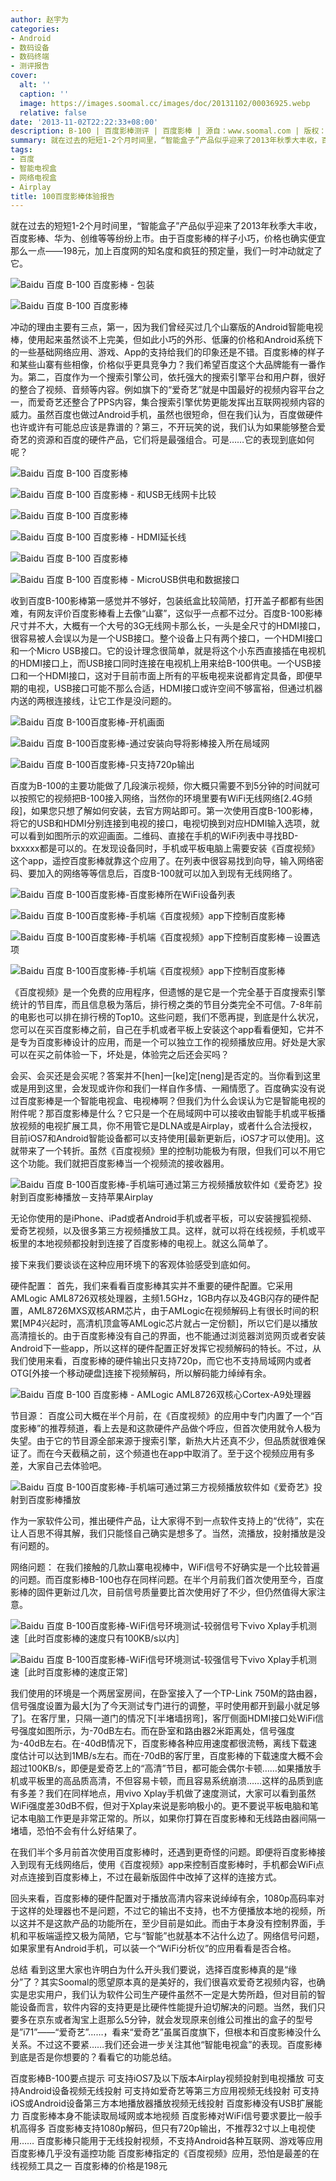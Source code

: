 ```yaml
---
author: 赵宇为
categories:
- Android
- 数码设备
- 数码终端
- 测评报告
cover:
  alt: ''
  caption: ''
  image: https://images.soomal.cc/images/doc/20131102/00036925.webp
  relative: false
date: '2013-11-02T22:22:33+08:00'
description: B-100 | 百度影棒测评 | 百度影棒 | 源自：www.soomal.com | 版权：原创 |  平均/总评分：09.21/129
summary: 就在过去的短短1-2个月时间里，“智能盒子”产品似乎迎来了2013年秋季大丰收，百度影棒、华为、创维等等纷纷上市。由于百度影棒的样子小巧，价格也确实便宜那么一点――198元，加上百度网的知名度和疯狂的预定量，我们一时冲动就定了它。
tags:
- 百度
- 智能电视盒
- 网络电视盒
- Airplay
title: 100百度影棒体验报告
---
```


就在过去的短短1-2个月时间里，“智能盒子”产品似乎迎来了2013年秋季大丰收，百度影棒、华为、创维等等纷纷上市。由于百度影棒的样子小巧，价格也确实便宜那么一点――198元，加上百度网的知名度和疯狂的预定量，我们一时冲动就定了它。



![Baidu 百度 B-100 百度影棒 - 包装](https://images.soomal.cc/images/doc/20131012/00036212.webp)



![Baidu 百度 B-100 百度影棒](https://images.soomal.cc/images/doc/20131012/00036213.webp)



冲动的理由主要有三点，第一，因为我们曾经买过几个山寨版的Android智能电视棒，使用起来虽然谈不上完美，但如此小巧的外形、低廉的价格和Android系统下的一些基础网络应用、游戏、App的支持给我们的印象还是不错。百度影棒的样子和某些山寨有些相像，价格似乎更具竞争力？我们希望百度这个大品牌能有一番作为。第二，百度作为一个搜索引擎公司，依托强大的搜索引擎平台和用户群，很好的整合了视频、音频等内容。例如旗下的“爱奇艺”就是中国最好的视频内容平台之一，而爱奇艺还整合了PPS内容，集合搜索引擎优势更能发挥出互联网视频内容的威力。虽然百度也做过Android手机，虽然也很短命，但在我们认为，百度做硬件也许或许有可能总应该是靠谱的？第三，不开玩笑的说，我们认为如果能够整合爱奇艺的资源和百度的硬件产品，它们将是最强组合。可是……它的表现到底如何呢？



![Baidu 百度 B-100 百度影棒](https://images.soomal.cc/images/doc/20131012/00036214_01.webp)



![Baidu 百度 B-100 百度影棒 - 和USB无线网卡比较](https://images.soomal.cc/images/doc/20131012/00036215_01.webp)



![Baidu 百度 B-100 百度影棒](https://images.soomal.cc/images/doc/20131012/00036218_01.webp)



![Baidu 百度 B-100 百度影棒 - HDMI延长线](https://images.soomal.cc/images/doc/20131012/00036219_01.webp)



![Baidu 百度 B-100 百度影棒](https://images.soomal.cc/images/doc/20131012/00036220_01.webp)



![Baidu 百度 B-100 百度影棒 - MicroUSB供电和数据接口](https://images.soomal.cc/images/doc/20131012/00036221_01.webp)



收到百度B-100影棒第一感觉并不够好，包装纸盒比较简陋，打开盖子都都有些困难，有网友评价百度影棒看上去像“山寨”，这似乎一点都不过分。百度B-100影棒尺寸并不大，大概有一个大号的3G无线网卡那么长，一头是全尺寸的HDMI接口，很容易被人会误以为是一个USB接口。整个设备上只有两个接口，一个HDMI接口和一个Micro USB接口。它的设计理念很简单，就是将这个小东西直接插在电视机的HDMI接口上，而USB接口同时连接在电视机上用来给B-100供电。一个USB接口和一个HDMI接口，这对于目前市面上所有的平板电视来说都肯定具备，即便早期的电视，USB接口可能不那么合适，HDMI接口或许空间不够富裕，但通过机器内送的两根连接线，让它工作是没问题的。



![Baidu 百度 B-100百度影棒-开机画面](https://images.soomal.cc/images/doc/20131102/00036912.webp)



![Baidu 百度 B-100百度影棒-通过安装向导将影棒接入所在局域网](https://images.soomal.cc/images/doc/20131102/00036913.webp)



![Baidu 百度 B-100百度影棒-只支持720p输出](https://images.soomal.cc/images/doc/20131102/00036914.webp)



百度为B-100的主要功能做了几段演示视频，你大概只需要不到5分钟的时间就可以按照它的视频把B-100接入网络，当然你的环境里要有WiFi无线网络[2.4G频段]，如果您只想了解如何安装，去官方网站即可。第一次使用百度B-100影棒，将它的USB和HDMI分别连接到电视的接口，电视切换到对应HDMI输入选项，就可以看到如图所示的欢迎画面。二维码、直接在手机的WiFi列表中寻找BD-bxxxxx都是可以的。在发现设备同时，手机或平板电脑上需要安装《百度视频》这个app，遥控百度影棒就靠这个应用了。在列表中很容易找到向导，输入网络密码、要加入的网络等等信息后，百度B-100就可以加入到现有无线网络了。



![Baidu 百度 B-100百度影棒-百度影棒所在WiFi设备列表](https://images.soomal.cc/images/doc/20131102/00036917_01.webp)



![Baidu 百度 B-100百度影棒-手机端《百度视频》app下控制百度影棒](https://images.soomal.cc/images/doc/20131102/00036918_01.webp)



![Baidu 百度 B-100百度影棒-手机端《百度视频》app下控制百度影棒－设置选项](https://images.soomal.cc/images/doc/20131102/00036919_01.webp)



![Baidu 百度 B-100百度影棒-手机端《百度视频》app下控制百度影棒](https://images.soomal.cc/images/doc/20131102/00036920_01.webp)



《百度视频》是一个免费的应用程序，但遗憾的是它是一个完全基于百度搜索引擎统计的节目库，而且信息极为落后，排行榜之类的节目分类完全不可信。7-8年前的电影也可以排在排行榜的Top10。这些问题，我们不愿再提，到底是什么状况，您可以在买百度影棒之前，自己在手机或者平板上安装这个app看看便知，它并不是专为百度影棒设计的应用，而是一个可以独立工作的视频播放应用。好处是大家可以在买之前体验一下，坏处是，体验完之后还会买吗？



会买、会买还是会买呢？答案并不[hen]一[ke]定[neng]是否定的。当你看到这里或是用到这里，会发现或许你和我们一样自作多情、一厢情愿了。百度确实没有说过百度影棒是一个智能电视盒、电视棒啊？但我们为什么会误认为它是智能电视的附件呢？那百度影棒是什么？它只是一个在局域网中可以接收由智能手机或平板播放视频的电视扩展工具，你不用管它是DLNA或是Airplay，或者什么合法授权，目前iOS7和Android智能设备都可以支持使用[最新更新后，iOS7才可以使用]。这就带来了一个转折。虽然《百度视频》里的控制功能极为有限，但我们可以不用它这个功能。我们就把百度影棒当一个视频流的接收器用。



![Baidu 百度 B-100百度影棒-手机端可通过第三方视频播放软件如《爱奇艺》投射到百度影棒播放－支持苹果Airplay](https://images.soomal.cc/images/doc/20131102/00036922.webp)



无论你使用的是iPhone、iPad或者Android手机或者平板，可以安装搜狐视频、爱奇艺视频，以及很多第三方视频播放工具。这样，就可以将在线视频，手机或平板里的本地视频都投射到连接了百度影棒的电视上。就这么简单了。



接下来我们要谈谈在这种应用环境下的客观体验感受到底如何。



硬件配置： 首先，我们来看看百度影棒其实并不重要的硬件配置。它采用AMLogic AML8726双核处理器，主频1.5GHz，1GB内存以及4GB闪存的硬件配置，AML8726MXS双核ARM芯片，由于AMLogic在视频解码上有很长时间的积累[MP4兴起时，高清机顶盒等AMLogic芯片就占一定份额]，所以它们是以播放高清擅长的。由于百度影棒没有自己的界面，也不能通过浏览器浏览网页或者安装Android下一些app，所以这样的硬件配置正好发挥它视频解码的特长。不过，从我们使用来看，百度影棒的硬件输出只支持720p，而它也不支持局域网内或者OTG[外接一个移动硬盘]连接下视频解码，所以解码能力绰绰有余。



![Baidu 百度 B-100 百度影棒 - AMLogic AML8726双核心Cortex-A9处理器](https://images.soomal.cc/images/doc/20131012/00036223.webp)



节目源： 百度公司大概在半个月前，在《百度视频》的应用中专门内置了一个“百度影棒”的推荐频道，看上去是和这款硬件产品做个呼应，但首次使用就令人极为失望。由于它的节目源全部来源于搜索引擎，新热大片还真不少，但品质就很难保证了。而在今天截稿之前，这个频道也在app中取消了。至于这个视频应用有多差，大家自己去体验吧。



![Baidu 百度 B-100百度影棒-手机端可通过第三方视频播放软件如《爱奇艺》投射到百度影棒播放](https://images.soomal.cc/images/doc/20131102/00036921.webp)



作为一家软件公司，推出硬件产品，让大家得不到一点软件支持上的“优待”，实在让人百思不得其解，我们只能怪自己确实是想多了。当然，流播放，投射播放是没有问题的。



网络问题： 在我们接触的几款山寨电视棒中，WiFi信号不好确实是一个比较普遍的问题。而百度影棒B-100也存在同样问题。在半个月前我们首次使用至今，百度影棒的固件更新过几次，目前信号质量要比首次使用好了不少，但仍然值得大家注意。



![Baidu 百度 B-100百度影棒-WiFi信号环境测试-较弱信号下vivo Xplay手机测速［此时百度影棒的速度只有100KB/s以内］](https://images.soomal.cc/images/doc/20131102/00036923_01.webp)



![Baidu 百度 B-100百度影棒-WiFi信号环境测试-较强信号下vivo Xplay手机测速［此时百度影棒的速度正常］](https://images.soomal.cc/images/doc/20131102/00036924_01.webp)



我们使用的环境是一个两居室房间，在卧室接入了一个TP-Link 750M的路由器，信号强度设置为最大[为了今天测试专门进行的调整，平时使用都开到最小就足够了]。在客厅里，只隔一道门的情况下[半堵墙拐弯]，客厅侧面HDMI接口处WiFi信号强度如图所示，为-70dB左右。而在卧室和路由器2米距离处，信号强度为-40dB左右。在-40dB情况下，百度影棒各种应用速度都很流畅，离线下载速度估计可以达到1MB/s左右。而在-70dB的客厅里，百度影棒的下载速度大概不会超过100KB/s，即便是爱奇艺上的“高清”节目，都可能会偶尔卡顿……如果播放手机或平板里的高品质高清，不但容易卡顿，而且容易系统崩溃……这样的品质到底有多差？我们在同样地点，用vivo Xplay手机做了速度测试，大家可以看到虽然WiFi强度差30dB不假，但对于Xplay来说是影响极小的。更不要说平板电脑和笔记本电脑工作更是非常正常的。所以，如果你打算在百度影棒和无线路由器间隔一堵墙，恐怕不会有什么好结果了。



在我们半个多月前首次使用百度影棒时，还遇到更奇怪的问题。即便将百度影棒接入到现有无线网络后，使用《百度视频》app来控制百度影棒时，手机都会WiFi点对点连接到百度影棒上，不过在最新版固件中改掉了这样的连接方式。



回头来看，百度影棒的硬件配置对于播放高清内容来说绰绰有余，1080p高码率对于这样的处理器也不是问题，不过它的输出不支持，也不方便播放本地的视频，所以这并不是这款产品的功能所在，至少目前是如此。而由于本身没有控制界面，手机和平板端遥控又极为简陋，它与“智能”也就基本不沾什么边了。网络信号问题，如果家里有Android手机，可以装一个“WiFi分析仪”的应用看看是否合格。



总结
 看到这里大家也许明白为什么开头我们要说，选择百度影棒真的是“缘分”了？其实Soomal的愿望原本真的是美好的，我们很喜欢爱奇艺视频内容，也确实是忠实用户，我们认为软件公司生产硬件虽然不一定是大势所趋，但对目前的智能设备而言，软件内容的支持更是比硬件性能提升迫切解决的问题。当然，我们只要多在京东或者淘宝上逛那么5分钟，就会发现原来创维公司推出的盒子的型号是”i71”――“爱奇艺”……，看来“爱奇艺”虽属百度旗下，但根本和百度影棒没什么关系。不过这不要紧……我们还会进一步关注其他“智能电视盒”的表现。百度影棒到底是否是你想要的？看看它的功能总结。

百度影棒B-100要点提示
可支持iOS7及以下版本Airplay视频投射到电视播放
可支持Android设备视频无线投射
可支持如爱奇艺等第三方应用视频无线投射
可支持iOS或Android设备第三方本地播放器播放视频无线投射
百度影棒没有USB扩展能力
百度影棒本身不能读取局域网或本地视频
百度影棒对WiFi信号要求要比一般手机高得多
百度影棒支持1080p解码，但只有720p输出，不推荐32寸以上电视使用……
百度影棒只能用于无线投射视频，不支持Android各种互联网、游戏等应用
百度影棒几乎没有遥控功能
百度影棒指定的《百度视频》应用，恐怕是最差的在线视频工具之一
百度影棒的价格是198元